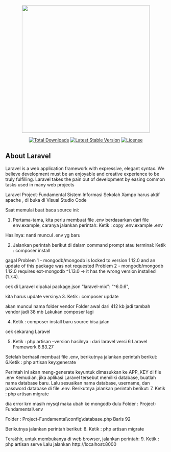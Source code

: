 <p align="center"><a href="https://laravel.com" target="_blank"><img src="https://raw.githubusercontent.com/laravel/art/master/logo-lockup/5%20SVG/2%20CMYK/1%20Full%20Color/laravel-logolockup-cmyk-red.svg" width="400"></a></p>

<p align="center">
<a href="https://packagist.org/packages/laravel/framework"><img src="https://img.shields.io/packagist/dt/laravel/framework" alt="Total Downloads"></a>
<a href="https://packagist.org/packages/laravel/framework"><img src="https://img.shields.io/packagist/v/laravel/framework" alt="Latest Stable Version"></a>
<a href="https://packagist.org/packages/laravel/framework"><img src="https://img.shields.io/packagist/l/laravel/framework" alt="License"></a>
</p>

## About Laravel

Laravel is a web application framework with expressive, elegant syntax. We believe development 
must be an enjoyable and creative experience to be truly fulfilling. Laravel takes the pain out of development by 
easing common tasks used in many web projects

Laravel Project-Fundamental Sistem Informasi Sekolah
Xampp harus aktif apache , di buka di Visual Studio Code

Saat memulai buat baca source ini:
1. Pertama-tama, kita perlu membuat file .env berdasarkan dari file env.example, caranya jalankan perintah:
Ketik :  copy .env.example .env   

Hasilnya: nanti muncul .env  yg baru

2. Jalankan perintah berikut di dalam command prompt atau terminal:
Ketik : composer install

gagal
Problem 1
    - mongodb/mongodb is locked to version 1.12.0 and an update of this package was not requested
Problem 2
    - mongodb/mongodb 1.12.0 requires ext-mongodb ^1.13.0 -> it has the wrong version installed (1.7.4).

cek di Laravel dipakai package.json
"laravel-mix": "^6.0.6",

kita harus update  versinya
3. Ketik : composer update

akan muncul nama folder vendor  Folder awal dari 412 kb jadi tambah vendor  jadi 38 mb
Lakukan composer lagi

4. Ketik : composer install
baru source bisa jalan

cek sekarang Laravel

5. Ketik : php artisan –version
hasilnya : dari laravel versi 6
Laravel Framework 8.83.27

Setelah berhasil membuat file .env, berikutnya jalankan perintah berikut:
6.Ketik : php artisan key:generate

Perintah ini akan meng-generate keyuntuk dimasukkan ke APP_KEY di file .env
Kemudian, jika aplikasi Laravel tersebut memiliki database, buatlah nama database baru. Lalu sesuaikan nama database, username, dan password database di file .env.
Berikutnya jalankan perintah berikut:
7. Ketik : php artisan migrate

dia error krn masih mysql maka ubah ke mongodb dulu
Folder : Project-Fundamental/.env

Folder : Project-Fundamental\config\database.php  Baris 92

Berikutnya jalankan perintah berikut:
8. Ketik : php artisan migrate

Terakhir, untuk membukanya di web browser, jalankan perintah:
9. Ketik : php artisan serve
Lalu jalankan http://localhost:8000
